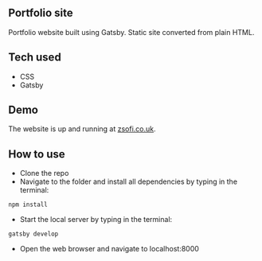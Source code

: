## Portfolio site

Portfolio website built using Gatsby. Static site converted from plain HTML.

## Tech used
- CSS
- Gatsby

## Demo

The website is up and running at [zsofi.co.uk](zsofi.co.uk).

## How to use
* Clone the repo
* Navigate to the folder and install all dependencies by typing in the terminal:
```
npm install
```
* Start the local server by typing in the terminal:
```
gatsby develop
```
* Open the web browser and navigate to localhost:8000
